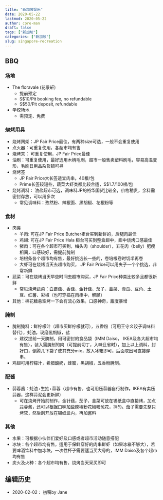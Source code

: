```yaml
---
title: "新加坡娱乐"
date: 2020-05-22
lastmod: 2020-05-22
author: core-man
draft: false
tags: ["新加坡"]
categories: ["新加坡"]
slug: singapore-recreation
---
```



## BBQ

### 场地

- The floravale (花景轩)
    - 提前预定
    - S$10/Pit booking fee, no refundable
    - S$50/Pit deposit, refundable
- 学校场地
    - 需预定、免费


### 烧烤用具

- 烧烤网架：JP Fair Price最佳，有两种size可选，一般不会重复使用
- 点火器：可重复使用，各超市均有售
- 烧烤夹： 可重复使用，JP Fair Price最佳
- 油刷：可重复使用，最好选用木柄毛刷，超市一般售卖塑料刷毛，容易高温变形，毛刷日用品杂货铺可寻
- 烧烤签
    - JP Fair Price大长签适宜肉串，40根/包
    - Prime长签较短些，蔬菜大虾类都比较合适，S$1.7/100根/包
- 烧烤调料： 油盐超市可选，调味料JP的裕华国货比较全，价格稍贵，余料需密封存放，可以用多次
    - 常见调味料：孜然粉、辣椒面、黑胡椒、花椒粉等


### 食材

- 肉类
    - 羊肉: 可在JP Fair Price Butcher柜台买到新鲜的，后腿肉最佳
    - 鸡翅: 可在JP Fair Price Hala 柜台可买到整盒翅中，翅中烧烤口感最佳
    - 猪肉：可在各个超市可买到，梅头肉（shoulder），五花肉（belly）肥瘦相间，口感较好，需提前腌制
    - 培根条各个超市均有售，最好挑选长一些的，卷培根卷时切半再卷
    - 大虾可在烧烤当天去超市购买， JP Fair Price可以用夹子一个个挑选，非常新鲜
- 蔬菜：可在烧烤当天早些时间去超市购买，JP Fair Price种类比较多且都很新鲜
    - 常见烧烤蔬菜：白蘑菇、香菇、金针菇、茄子、韭菜、青瓜、豆角、土豆、红薯、彩椒（也可穿插在肉串中，解腻）
- 其他：棉花糖悬空烤一下会有流心效果，口感神奇，甜度暴增


### 腌制

- 腌制腌料：鲜柠檬汁（超市买鲜柠檬就可），五香粉（可用王守义饺子调味料替代），蚝油，现磨黑胡椒，盐
    - 建议提前一天腌制，用可密封的食品袋（IMM Daiso， IKEA及各大超市均有售），装入需腌制的肉（可提前切丁，入味且省时），加上以上调料，封好口，倒腾几下袋子使其充分mix，放入冰箱即可，后面取出可直接穿串。
- 鸡翅可用柠檬汁，希腊酸奶，蜂蜜，黑胡椒，五香粉腌制。


### 配酱

- 蒜蓉酱：蚝油+生抽+蒜蓉（超市有售，也可用压蒜器自行制作，IKEA有卖压蒜器，这样蒜泥会更新鲜）
    - 可在烧烤开始前制作，金针菇，茄子，韭菜可放在锡纸盒中直接烤，加点蒜蓉酱，还可以根据口味加些辣椒粉花椒粉葱花，拌匀。茄子需要先整只烤软，然后剖开放在锡纸盒内，再加酱料


### 其他

- 水果：可根据小伙伴们爱好及口感或者超市活动随意搭配
- 冰块：各个超市均有售，适用于保鲜穿好的肉串鲜虾（如果冰箱不够大），若要啤酒饮料中加冰块，一次性杯子需要适当买大号的，IMM Daiso及各个超市均有售
- 炭火及火种：各个超市均有售，烧烤当天采买即可




## 编辑历史

- 2020-02-02： 初稿by Jane

